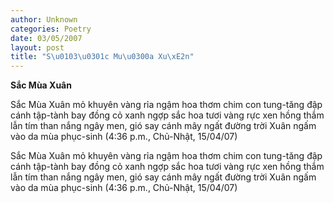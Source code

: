```yaml
---
author: Unknown
categories: Poetry
date: 03/05/2007
layout: post
title: "S\u0103\u0301c Mu\u0300a Xu\xE2n"
---
```


**Sắc Mùa Xuân**

Sắc Mùa Xuân
mỏ khuyên vàng rỉa ngậm hoa thơm
chim con tung-tăng đập cánh tập-tành bay
đồng cỏ xanh ngợp sắc hoa tươi
vàng rực xen hồng thắm lẫn tím than
nắng ngây men, gió say cánh mây ngất đường trời
Xuân ngấm vào da mùa phục-sinh
(4:36 p.m., Chủ-Nhật, 15/04/07)

Sắc Mùa Xuân
mỏ khuyên vàng rỉa ngậm hoa thơm
chim con tung-tăng đập cánh tập-tành bay
đồng cỏ xanh ngợp sắc hoa tươi
vàng rực xen hồng thắm lẫn tím than
nắng ngây men, gió say cánh mây ngất đường trời
Xuân ngấm vào da mùa phục-sinh
(4:36 p.m., Chủ-Nhật, 15/04/07)
